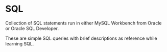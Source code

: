 # SQL
Collection of SQL statements run in either MySQL Workbench from Oracle or Oracle SQL Developer.

These are simple SQL queries with brief descriptions as reference while learning SQL.
